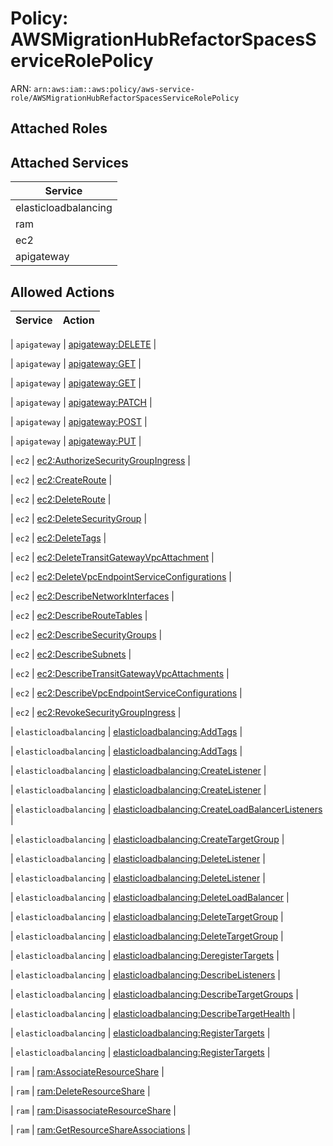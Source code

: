# Policy: AWSMigrationHubRefactorSpacesServiceRolePolicy

ARN: `arn:aws:iam::aws:policy/aws-service-role/AWSMigrationHubRefactorSpacesServiceRolePolicy`

## Attached Roles

## Attached Services

| Service |
|---------|
| elasticloadbalancing |
| ram |
| ec2 |
| apigateway |

## Allowed Actions

| Service | Action |
|:-------:|--------|

| `apigateway` | [apigateway:DELETE](../actions.md#apigateway:delete) |

| `apigateway` | [apigateway:GET](../actions.md#apigateway:get) |

| `apigateway` | [apigateway:GET](../actions.md#apigateway:get) |

| `apigateway` | [apigateway:PATCH](../actions.md#apigateway:patch) |

| `apigateway` | [apigateway:POST](../actions.md#apigateway:post) |

| `apigateway` | [apigateway:PUT](../actions.md#apigateway:put) |

| `ec2` | [ec2:AuthorizeSecurityGroupIngress](../actions.md#ec2:authorizesecuritygroupingress) |

| `ec2` | [ec2:CreateRoute](../actions.md#ec2:createroute) |

| `ec2` | [ec2:DeleteRoute](../actions.md#ec2:deleteroute) |

| `ec2` | [ec2:DeleteSecurityGroup](../actions.md#ec2:deletesecuritygroup) |

| `ec2` | [ec2:DeleteTags](../actions.md#ec2:deletetags) |

| `ec2` | [ec2:DeleteTransitGatewayVpcAttachment](../actions.md#ec2:deletetransitgatewayvpcattachment) |

| `ec2` | [ec2:DeleteVpcEndpointServiceConfigurations](../actions.md#ec2:deletevpcendpointserviceconfigurations) |

| `ec2` | [ec2:DescribeNetworkInterfaces](../actions.md#ec2:describenetworkinterfaces) |

| `ec2` | [ec2:DescribeRouteTables](../actions.md#ec2:describeroutetables) |

| `ec2` | [ec2:DescribeSecurityGroups](../actions.md#ec2:describesecuritygroups) |

| `ec2` | [ec2:DescribeSubnets](../actions.md#ec2:describesubnets) |

| `ec2` | [ec2:DescribeTransitGatewayVpcAttachments](../actions.md#ec2:describetransitgatewayvpcattachments) |

| `ec2` | [ec2:DescribeVpcEndpointServiceConfigurations](../actions.md#ec2:describevpcendpointserviceconfigurations) |

| `ec2` | [ec2:RevokeSecurityGroupIngress](../actions.md#ec2:revokesecuritygroupingress) |

| `elasticloadbalancing` | [elasticloadbalancing:AddTags](../actions.md#elasticloadbalancing:addtags) |

| `elasticloadbalancing` | [elasticloadbalancing:AddTags](../actions.md#elasticloadbalancing:addtags) |

| `elasticloadbalancing` | [elasticloadbalancing:CreateListener](../actions.md#elasticloadbalancing:createlistener) |

| `elasticloadbalancing` | [elasticloadbalancing:CreateListener](../actions.md#elasticloadbalancing:createlistener) |

| `elasticloadbalancing` | [elasticloadbalancing:CreateLoadBalancerListeners](../actions.md#elasticloadbalancing:createloadbalancerlisteners) |

| `elasticloadbalancing` | [elasticloadbalancing:CreateTargetGroup](../actions.md#elasticloadbalancing:createtargetgroup) |

| `elasticloadbalancing` | [elasticloadbalancing:DeleteListener](../actions.md#elasticloadbalancing:deletelistener) |

| `elasticloadbalancing` | [elasticloadbalancing:DeleteListener](../actions.md#elasticloadbalancing:deletelistener) |

| `elasticloadbalancing` | [elasticloadbalancing:DeleteLoadBalancer](../actions.md#elasticloadbalancing:deleteloadbalancer) |

| `elasticloadbalancing` | [elasticloadbalancing:DeleteTargetGroup](../actions.md#elasticloadbalancing:deletetargetgroup) |

| `elasticloadbalancing` | [elasticloadbalancing:DeleteTargetGroup](../actions.md#elasticloadbalancing:deletetargetgroup) |

| `elasticloadbalancing` | [elasticloadbalancing:DeregisterTargets](../actions.md#elasticloadbalancing:deregistertargets) |

| `elasticloadbalancing` | [elasticloadbalancing:DescribeListeners](../actions.md#elasticloadbalancing:describelisteners) |

| `elasticloadbalancing` | [elasticloadbalancing:DescribeTargetGroups](../actions.md#elasticloadbalancing:describetargetgroups) |

| `elasticloadbalancing` | [elasticloadbalancing:DescribeTargetHealth](../actions.md#elasticloadbalancing:describetargethealth) |

| `elasticloadbalancing` | [elasticloadbalancing:RegisterTargets](../actions.md#elasticloadbalancing:registertargets) |

| `elasticloadbalancing` | [elasticloadbalancing:RegisterTargets](../actions.md#elasticloadbalancing:registertargets) |

| `ram` | [ram:AssociateResourceShare](../actions.md#ram:associateresourceshare) |

| `ram` | [ram:DeleteResourceShare](../actions.md#ram:deleteresourceshare) |

| `ram` | [ram:DisassociateResourceShare](../actions.md#ram:disassociateresourceshare) |

| `ram` | [ram:GetResourceShareAssociations](../actions.md#ram:getresourceshareassociations) |
